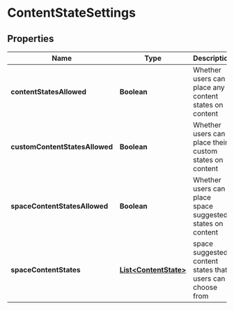 # ContentStateSettings

## Properties
Name | Type | Description | Notes
------------ | ------------- | ------------- | -------------
**contentStatesAllowed** | **Boolean** | Whether users can place any content states on content | 
**customContentStatesAllowed** | **Boolean** | Whether users can place their custom states on content | 
**spaceContentStatesAllowed** | **Boolean** | Whether users can place space suggested states on content | 
**spaceContentStates** | [**List&lt;ContentState&gt;**](ContentState.md) | space suggested content states that users can choose from |  [optional]
